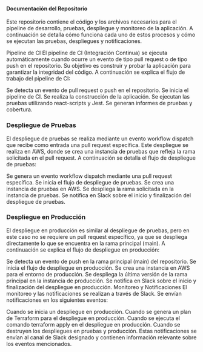 #### Documentación del Repositorio
Este repositorio contiene el código y los archivos necesarios para el pipeline de desarrollo, pruebas, despliegue y monitoreo de la aplicación. A continuación se detalla cómo funciona cada uno de estos procesos y cómo se ejecutan las pruebas, despliegues y notificaciones.

Pipeline de CI
El pipeline de CI (Integración Continua) se ejecuta automáticamente cuando ocurre un evento de tipo pull request o de tipo push en el repositorio. Su objetivo es construir y probar la aplicación para garantizar la integridad del código. A continuación se explica el flujo de trabajo del pipeline de CI:

Se detecta un evento de pull request o push en el repositorio.
Se inicia el pipeline de CI.
Se realiza la construcción de la aplicación.
Se ejecutan las pruebas utilizando react-scripts y Jest.
Se generan informes de pruebas y cobertura.

### Despliegue de Pruebas
El despliegue de pruebas se realiza mediante un evento workflow dispatch que recibe como entrada una pull request específica. Este despliegue se realiza en AWS, donde se crea una instancia de pruebas que refleja la rama solicitada en el pull request. A continuación se detalla el flujo de despliegue de pruebas:

Se genera un evento workflow dispatch mediante una pull request específica.
Se inicia el flujo de despliegue de pruebas.
Se crea una instancia de pruebas en AWS.
Se despliega la rama solicitada en la instancia de pruebas.
Se notifica en Slack sobre el inicio y finalización del despliegue de pruebas.

### Despliegue en Producción
El despliegue en producción es similar al despliegue de pruebas, pero en este caso no se requiere un pull request específico, ya que se despliega directamente lo que se encuentra en la rama principal (main). A continuación se explica el flujo de despliegue en producción:

Se detecta un evento de push en la rama principal (main) del repositorio.
Se inicia el flujo de despliegue en producción.
Se crea una instancia en AWS para el entorno de producción.
Se despliega la última versión de la rama principal en la instancia de producción.
Se notifica en Slack sobre el inicio y finalización del despliegue en producción.
Monitoreo y Notificaciones
El monitoreo y las notificaciones se realizan a través de Slack. Se envían notificaciones en los siguientes eventos:

Cuando se inicia un despliegue en producción.
Cuando se genera un plan de Terraform para el despliegue en producción.
Cuando se ejecuta el comando terraform apply en el despliegue en producción.
Cuando se destruyen los despliegues en pruebas y producción.
Estas notificaciones se envían al canal de Slack designado y contienen información relevante sobre los eventos mencionados.

